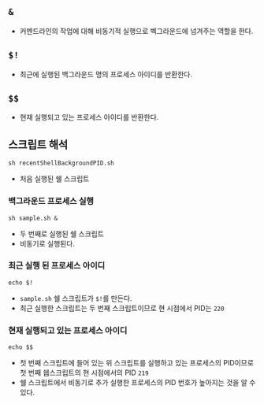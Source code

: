 ## `&` 
- 커멘드라인의 작업에 대해 비동기적 실행으로 벡그라운드에 넘겨주는 역할을 한다.

## `$!`
- 최근에 실행된 백그라운드 명의 프로세스 아이디를 반환한다.

## `$$`
- 현재 실행되고 있는 프로세스 아이디를 반환한다.

## 스크립트 해석
```
sh recentShellBackgroundPID.sh 
```
- 처음 실행된 쉘 스크립트

### 백그라운드 프로세스 실행
```
sh sample.sh &
```
- 두 번째로 실행된 쉘 스크립트
- 비동기로 실행된다.

### 최근 실행 된 프로세스 아이디
```
echo $!
```
- `sample.sh` 쉘 스크립트가 `$!`를 만든다.
- 최근 실행한 스크립트는 두 번째 스크립트이므로 현 시점에서 PID는 `220`

### 현재 실행되고 있는 프로세스 아이디
```
echo $$
```
- 첫 번째 스크립트에 들어 있는 위 스크립트를 실행하고 있는 프로세스의 PID이므로 첫 번째 쉡스크립트의 현 시점에서의 PID `219`
- 쉘 스크립트에서 비동기로 추가 실행한 프로세스의 PID 번호가 높아지는 것을 알 수 있다.